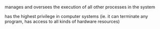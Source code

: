 manages and oversees the execution of all other processes in the system

has the highest privilege in computer systems (ie. it can terminate any program, has access to all kinds of hardware resources)